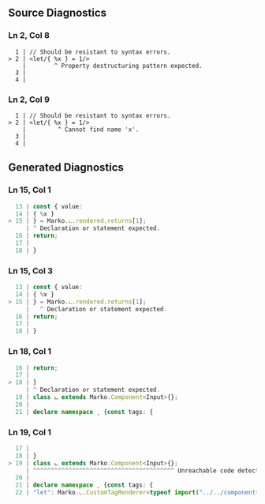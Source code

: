 ## Source Diagnostics
### Ln 2, Col 8
```marko
  1 | // Should be resistant to syntax errors.
> 2 | <let/{ %x } = 1/>
    |        ^ Property destructuring pattern expected.
  3 |
  4 |
```

### Ln 2, Col 9
```marko
  1 | // Should be resistant to syntax errors.
> 2 | <let/{ %x } = 1/>
    |         ^ Cannot find name 'x'.
  3 |
  4 |
```

## Generated Diagnostics
### Ln 15, Col 1
```ts
  13 | const { value:
  14 | { %x }
> 15 | } = Marko.ட.rendered.returns[1];
     | ^ Declaration or statement expected.
  16 | return;
  17 |
  18 | }
```

### Ln 15, Col 3
```ts
  13 | const { value:
  14 | { %x }
> 15 | } = Marko.ட.rendered.returns[1];
     |   ^ Declaration or statement expected.
  16 | return;
  17 |
  18 | }
```

### Ln 18, Col 1
```ts
  16 | return;
  17 |
> 18 | }
     | ^ Declaration or statement expected.
  19 | class ட extends Marko.Component<Input>{};
  20 |
  21 | declare namespace ˍ {const tags: {
```

### Ln 19, Col 1
```ts
  17 |
  18 | }
> 19 | class ட extends Marko.Component<Input>{};
     | ^^^^^^^^^^^^^^^^^^^^^^^^^^^^^^^^^^^^^^^^ Unreachable code detected.
  20 |
  21 | declare namespace ˍ {const tags: {
  22 | "let": Marko.ட.CustomTagRenderer<typeof import("../../components/let/index.marko").default>;
```

